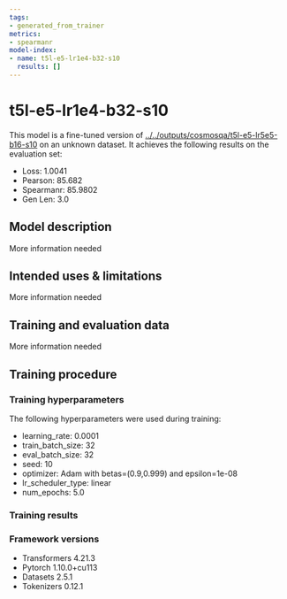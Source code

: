 ```yaml
---
tags:
- generated_from_trainer
metrics:
- spearmanr
model-index:
- name: t5l-e5-lr1e4-b32-s10
  results: []
---
```


<!-- This model card has been generated automatically according to the information the Trainer had access to. You
should probably proofread and complete it, then remove this comment. -->

# t5l-e5-lr1e4-b32-s10

This model is a fine-tuned version of [../../outputs/cosmosqa/t5l-e5-lr5e5-b16-s10](https://huggingface.co/../../outputs/cosmosqa/t5l-e5-lr5e5-b16-s10) on an unknown dataset.
It achieves the following results on the evaluation set:
- Loss: 1.0041
- Pearson: 85.682
- Spearmanr: 85.9802
- Gen Len: 3.0

## Model description

More information needed

## Intended uses & limitations

More information needed

## Training and evaluation data

More information needed

## Training procedure

### Training hyperparameters

The following hyperparameters were used during training:
- learning_rate: 0.0001
- train_batch_size: 32
- eval_batch_size: 32
- seed: 10
- optimizer: Adam with betas=(0.9,0.999) and epsilon=1e-08
- lr_scheduler_type: linear
- num_epochs: 5.0

### Training results



### Framework versions

- Transformers 4.21.3
- Pytorch 1.10.0+cu113
- Datasets 2.5.1
- Tokenizers 0.12.1
